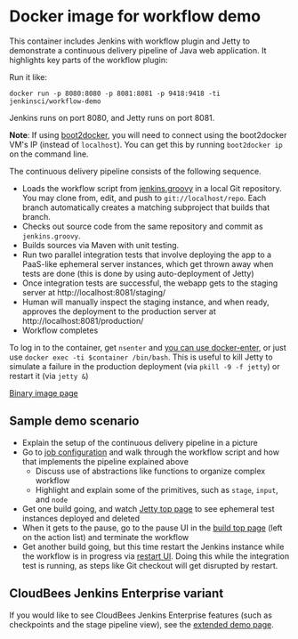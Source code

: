 Docker image for workflow demo
==============================

This container includes Jenkins with workflow plugin and Jetty to demonstrate a continuous delivery pipeline of Java web application.
It highlights key parts of the workflow plugin:

Run it like:

    docker run -p 8080:8080 -p 8081:8081 -p 9418:9418 -ti jenkinsci/workflow-demo

Jenkins runs on port 8080, and Jetty runs on port 8081.

__Note__: If using [boot2docker](https://github.com/boot2docker/boot2docker), you will need to connect using the boot2docker
VM's IP (instead of `localhost`).  You can get this by running `boot2docker ip` on the command line.

The continuous delivery pipeline consists of the following sequence.

* Loads the workflow script from [jenkins.groovy](https://github.com/jenkinsci/workflow-plugin/blob/master/demo/repo/jenkins.groovy) in a local Git repository.
  You may clone from, edit, and push to `git://localhost/repo`.
  Each branch automatically creates a matching subproject that builds that branch.
* Checks out source code from the same repository and commit as `jenkins.groovy`.
* Builds sources via Maven with unit testing.
* Run two parallel integration tests that involve deploying the app to a PaaS-like ephemeral server instances, which get
  thrown away when tests are done (this is done by using auto-deployment of Jetty)
* Once integration tests are successful, the webapp gets to the staging server at http://localhost:8081/staging/
* Human will manually inspect the staging instance, and when ready, approves the deployment to the production server at http://localhost:8081/production/
* Workflow completes

To log in to the container, get `nsenter` and [you can use docker-enter](http://jpetazzo.github.io/2014/06/23/docker-ssh-considered-evil/),
or just use `docker exec -ti $container /bin/bash`.
This is useful to kill Jetty to simulate a failure in the production deployment (via `pkill -9 -f jetty`) or restart it (via `jetty &`)

[Binary image page](https://registry.hub.docker.com/u/jenkinsci/workflow-demo/)

Sample demo scenario
--------------------

* Explain the setup of the continuous delivery pipeline in a picture
* Go to [job configuration](http://localhost:8080/job/cd/configure) and walk through the workflow script
  and how that implements the pipeline explained above
    * Discuss use of abstractions like functions to organize complex workflow
    * Highlight and explain some of the primitives, such as `stage`, `input`, and `node`
* Get one build going, and watch [Jetty top page](http://localhost:8081/) to see ephemeral test instances
  deployed and deleted
* When it gets to the pause, go to the pause UI in the [build top page](http://localhost:8080/job/cd/1/) (left on the action list) and terminate the workflow
* Get another build going, but this time restart the Jenkins instance while the workflow is in progress
  via [restart UI](http://localhost:8080/restart). Doing this while the integration test is running,
  as steps like Git checkout will get disrupted by restart.

CloudBees Jenkins Enterprise variant
--------------------------

If you would like to see CloudBees Jenkins Enterprise features (such as checkpoints and the stage pipeline view),
see the [extended demo page](https://registry.hub.docker.com/u/cloudbees/workflow-demo/).
